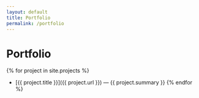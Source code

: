 ```yaml
---
layout: default
title: Portfolio
permalink: /portfolio
---
```


# Portfolio

{% for project in site.projects %}
- [{{ project.title }}]({{ project.url }}) — {{ project.summary }}
{% endfor %}

